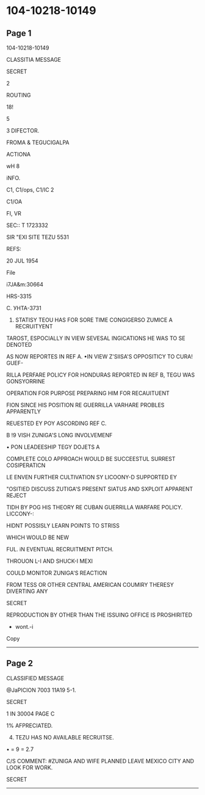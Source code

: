 # 104-10218-10149

## Page 1

104-10218-10149

CLASSITIA MESSAGE

SECRET

2

ROUTING

18!

5

3 DIFECTOR.

FROMA & TEGUCIGALPA

ACTIONA

wH 8

iNFO.

C1, C1/ops, C1/IC 2

C1/OA

FI, VR

SEC:: T 1723332

SIR "EXI SITE TEZU 5531

REFS:

20 JUL 1954

File

i7JA&m:30664

HRS-3315

С. УНТА-3731

1. STATISY TEOU HAS FOR SORE TIME CONGIGERSO ZUMICE A RECRUITYENT

TAROST, ESPOCIALLY IN VIEW SEVESAL INGICATIONS HE WAS TO SE DENOTED

AS NOW REPORTES IN REF A. •IN VIEW Z'SIISA'S OPPOSITICY TO CURA! GUEF-

RILLA PERFARE POLICY FOR HONDURAS REPORTED IN REF B, TEGU WAS GONSYORRINE

OPERATION FOR PURPOSE PREPARING HIM FOR RECAUITUENT

FION SINCE HIS POSITION RE GUERRILLA VARHARE PROBLES APPARENTLY

REUESTED EY POY ASCORDING REF C.

B !9 VISH ZUNIGA'S LONG INVOLVEMENF

• PON LEADEESHIP TEGY DOJETS A

COMPLETE COLO APPROACH WOULD BE SUCCEESTUL SURREST COSIPERATICN

LE ENVEN FURTHER CULTIVATION SY LICOONY-D SUPPORTED EY

"OSITIED DISCUSS ZUTIGA'S PRESENT SIATUS AND SXPLOIT APPARENT REJECT

TIDH BY POG HIS THEORY RE CUBAN GUERRILLA WARFARE POLICY. LICCONY-:

HIDNT POSSISLY LEARN POINTS TO STRISS

WHICH WOULD BE NEW

FUL. iN EVENTUAL RECRUITMENT PITCH.

THROUON L-I AND SHUCK-I MEXI

COULD MONITOR ZUNIGA'S REACTION

FROM TESS OR OTHER CENTRAL AMERICAN COUMIRY THERESY DIVERTING ANY

SECRET

REPRODUCTION BY OTHER THAN THE ISSUING OFFICE IS PROSHIRITED

- wont.-i

Copy

---

## Page 2

CLASSIFIED MESSAGE

@JaPICION 7003 11A19 5-1.

SECRET

1 IN 30004 PAGE C

1% AFPRECIATED.

4. TEZU HAS NO AVAILABLE RECRUITSE.

• = 9 = 2.7

C/S COMMENT: #ZUNIGA AND WIFE PLANNED LEAVE MEXICO CITY AND LOOK FOR WORK.

SECRET

---

